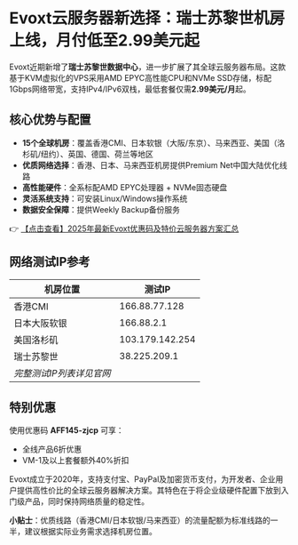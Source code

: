 # Evoxt云服务器新选择：瑞士苏黎世机房上线，月付低至2.99美元起

Evoxt近期新增了**瑞士苏黎世数据中心**，进一步扩展了其全球云服务器布局。这款基于KVM虚拟化的VPS采用AMD EPYC高性能CPU和NVMe SSD存储，标配1Gbps网络带宽，支持IPv4/IPv6双栈，最低套餐仅需**2.99美元/月**起。

## 核心优势与配置
- **15个全球机房**：覆盖香港CMI、日本软银（大阪/东京）、马来西亚、美国（洛杉矶/纽约）、英国、德国、荷兰等地区
- **优质网络选择**：香港、日本、马来西亚机房提供Premium Net中国大陆优化线路
- **高性能硬件**：全系标配AMD EPYC处理器 + NVMe固态硬盘
- **灵活系统支持**：可安装Linux/Windows操作系统
- **数据安全保障**：提供Weekly Backup备份服务

👉 [【点击查看】2025年最新Evoxt优惠码及特价云服务器方案汇总](https://bit.ly/evoxt)

## 网络测试IP参考
| 机房位置       | 测试IP         |
|----------------|----------------|
| 香港CMI        | 166.88.77.128  |
| 日本大阪软银   | 166.88.2.1     |
| 美国洛杉矶     | 103.179.142.254|
| 瑞士苏黎世     | 38.225.209.1   |
| *完整测试IP列表详见官网* |

## 特别优惠
使用优惠码 **AFF145-zjcp** 可享：
- 全线产品6折优惠
- VM-1及以上套餐额外40%折扣

Evoxt成立于2020年，支持支付宝、PayPal及加密货币支付，为开发者、企业用户提供高性价比的全球云服务器解决方案。其特色在于将企业级硬件配置下放到入门级产品，同时保持网络质量的稳定性。

**小贴士**：优质线路（香港CMI/日本软银/马来西亚）的流量配额为标准线路的一半，建议根据实际业务需求选择机房位置。